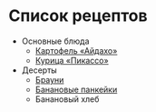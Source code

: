 # Список рецептов

- Основные блюда
	- [Картофель «Айдахо»](aidaho.md)
	- [Курица «Пикассо»](picasso.md)
- Десерты
	- [Брауни](brownie.md)
	- [Банановые панкейки](banana.md)
	- Банановый хлеб

